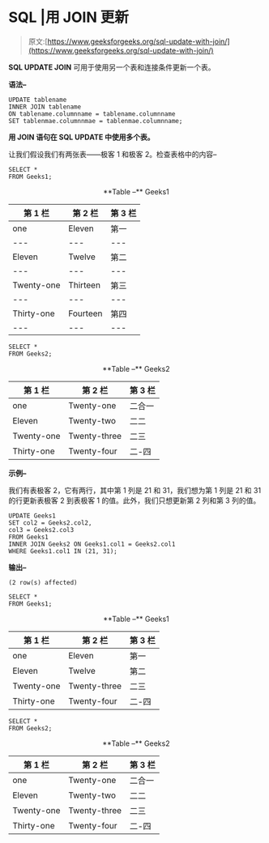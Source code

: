 # SQL |用 JOIN 更新

> 原文:[https://www.geeksforgeeks.org/sql-update-with-join/](https://www.geeksforgeeks.org/sql-update-with-join/)

**SQL UPDATE JOIN** 可用于使用另一个表和连接条件更新一个表。

**语法–**

```
UPDATE tablename  
INNER JOIN tablename  
ON tablename.columnname = tablename.columnname  
SET tablenmae.columnnmae = tablenmae.columnname;
```

**用 JOIN 语句在 SQL UPDATE 中使用多个表。**

让我们假设我们有两张表——极客 1 和极客 2。检查表格中的内容–

```
SELECT * 
FROM Geeks1;
```

<center>
**Table –** Geeks1

| 第 1 栏 | 第 2 栏 | 第 3 栏 |
| --- | --- | --- |
| one | Eleven | 第一 |
| --- | --- | --- |
| Eleven | Twelve | 第二 |
| --- | --- | --- |
| Twenty-one | Thirteen | 第三 |
| --- | --- | --- |
| Thirty-one | Fourteen | 第四 |
| --- | --- | --- |

</center>

```
SELECT * 
FROM Geeks2;
```

<center>
**Table –** Geeks2

| 第 1 栏 | 第 2 栏 | 第 3 栏 |
| --- | --- | --- |
| one | Twenty-one | 二合一 |
| Eleven | Twenty-two | 二二 |
| Twenty-one | Twenty-three | 二三 |
| Thirty-one | Twenty-four | 二-四 |

</center>

**示例–**

我们有表极客 2，它有两行，其中第 1 列是 21 和 31，我们想为第 1 列是 21 和 31 的行更新表极客 2 到表极客 1 的值。此外，我们只想更新第 2 列和第 3 列的值。

```
UPDATE Geeks1  
SET col2 = Geeks2.col2,  
col3 = Geeks2.col3  
FROM Geeks1  
INNER JOIN Geeks2 ON Geeks1.col1 = Geeks2.col1  
WHERE Geeks1.col1 IN (21, 31);
```

**输出–**

```
(2 row(s) affected)
```

```
SELECT * 
FROM Geeks1;
```

<center>
**Table –** Geeks1

| 第 1 栏 | 第 2 栏 | 第 3 栏 |
| --- | --- | --- |
| one | Eleven | 第一 |
| Eleven | Twelve | 第二 |
| Twenty-one | Twenty-three | 二三 |
| Thirty-one | Twenty-four | 二-四 |

</center>

```
SELECT * 
FROM Geeks2;
```

<center>
**Table –** Geeks2

| 第 1 栏 | 第 2 栏 | 第 3 栏 |
| --- | --- | --- |
| one | Twenty-one | 二合一 |
| Eleven | Twenty-two | 二二 |
| Twenty-one | Twenty-three | 二三 |
| Thirty-one | Twenty-four | 二-四 |

</center>